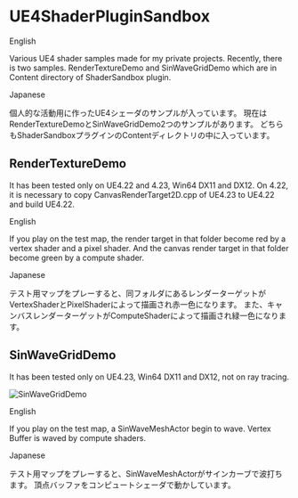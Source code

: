 # UE4ShaderPluginSandbox

English

Various UE4 shader samples made for my private projects.
Recently, there is two samples.
RenderTextureDemo and SinWaveGridDemo which are in Content directory of ShaderSandbox plugin.

Japanese

個人的な活動用に作ったUE4シェーダのサンプルが入っています。
現在はRenderTextureDemoとSinWaveGridDemo2つのサンプルがあります。
どちらもShaderSandboxプラグインのContentディレクトリの中に入っています。

## RenderTextureDemo
It has been tested only on UE4.22 and 4.23, Win64 DX11 and DX12.
On 4.22, it is necessary to copy CanvasRenderTarget2D.cpp of UE4.23 to UE4.22 and build UE4.22.

English

If you play on the test map, the render target in that folder become red by a vertex shader and a pixel shader.
And the canvas render target in that folder become green by a compute shader.

Japanese

テスト用マップをプレーすると、同フォルダにあるレンダーターゲットがVertexShaderとPixelShaderによって描画され赤一色になります。
また、キャンバスレンダーターゲットがComputeShaderによって描画され緑一色になります。

## SinWaveGridDemo
It has been tested only on UE4.23, Win64 DX11 and DX12, not on ray tracing.

![SinWaveGridDemo](Plugins/ShaderSandbox/SinWaveDeformGridMesh.gif "SinWaveGridDemo")

English

If you play on the test map, a SinWaveMeshActor begin to wave.
Vertex Buffer is waved by compute shaders.

Japanese

テスト用マップをプレーすると、SinWaveMeshActorがサインカーブで波打ちます。
頂点バッファをコンピュートシェーダで動かしています。
